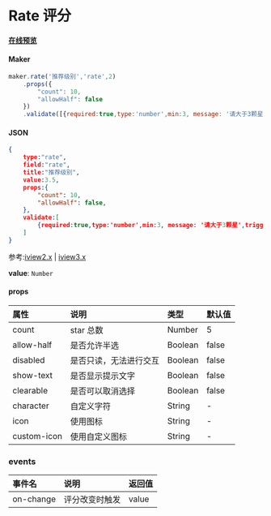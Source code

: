 # Rate 评分

#### [在线预览](https://jsrun.net/CehKp/edit)

#### Maker
```js
maker.rate('推荐级别','rate',2)
    .props({
        "count": 10,
        "allowHalf": false
    })
    .validate([{required:true,type:'number',min:3, message: '请大于3颗星',trigger:'change'}])
```

#### JSON
```json
{
    type:"rate",
    field:"rate",
    title:"推荐级别",
    value:3.5,
    props:{
        "count": 10,
        "allowHalf": false,
    },
    validate:[
        {required:true,type:'number',min:3, message: '请大于3颗星',trigger:'change'}
    ]
}
```

参考:[iview2.x](http://v2.iviewui.com/components/rate#API) | [iview3.x](https://www.iviewui.com/components/rate#API)

**value**: `Number`

#### props

| 属性        | 说明                                        | 类型    | 默认值 |
| :---------- | :------------------------------------------ | :------ | :----- |
| count       | star 总数                                   | Number  | 5      |
| allow-half  | 是否允许半选                                | Boolean | false  |
| disabled    | 是否只读，无法进行交互                      | Boolean | false  |
| show-text   | 是否显示提示文字                            | Boolean | false  |
| clearable   | 是否可以取消选择                            | Boolean | false  |
| character   | 自定义字符                                  | String  | -      |
| icon        | 使用图标                                    | String  | -      |
| custom-icon | 使用自定义图标                              | String  | -      |

### events

 
| 事件名    | 说明           | 返回值 |
| :-------- | :------------- | :----- |
| on-change | 评分改变时触发 | value  |